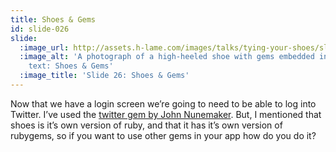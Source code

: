 ```yaml
---
title: Shoes & Gems
id: slide-026
slide:
  :image_url: http://assets.h-lame.com/images/talks/tying-your-shoes/slides/026.jpg
  :image_alt: 'A photograph of a high-heeled shoe with gems embedded in the heel.
    text: Shoes & Gems'
  :image_title: 'Slide 26: Shoes & Gems'
---
```

Now that we have a login screen we’re going to need to be able to log into Twitter.  I’ve used the [twitter gem by John Nunemaker](https://rubygems.org/gems/twitter/versions/0.3.6).  But, I mentioned that shoes is it’s own version of ruby, and that it has it’s own version of rubygems, so if you want to use other gems in your app how do you do it?

